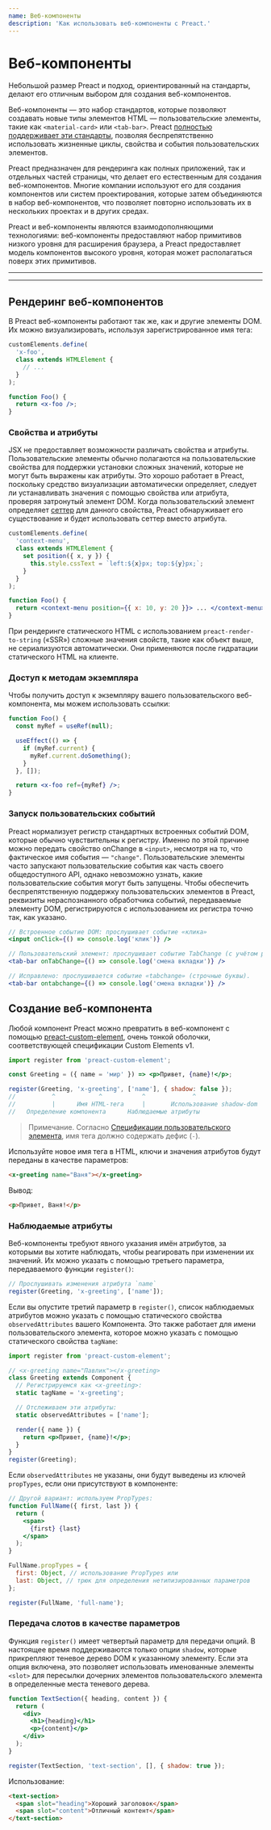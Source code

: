 ```yaml
---
name: Веб-компоненты
description: 'Как использовать веб-компоненты с Preact.'
---
```


# Веб-компоненты

Небольшой размер Preact и подход, ориентированный на стандарты, делают его отличным выбором для создания веб-компонентов.

Веб-компоненты — это набор стандартов, которые позволяют создавать новые типы элементов HTML — пользовательские элементы, такие как `<material-card>` или `<tab-bar>`.
Preact [полностью поддерживает эти стандарты](https://custom-elements-everywhere.com/#preact), позволяя беспрепятственно использовать жизненные циклы, свойства и события пользовательских элементов.

Preact предназначен для рендеринга как полных приложений, так и отдельных частей страницы, что делает его естественным для создания веб-компонентов. Многие компании используют его для создания компонентов или систем проектирования, которые затем объединяются в набор веб-компонентов, что позволяет повторно использовать их в нескольких проектах и ​​в других средах.

Preact и веб-компоненты являются взаимодополняющими технологиями: веб-компоненты предоставляют набор примитивов низкого уровня для расширения браузера, а Preact предоставляет модель компонентов высокого уровня, которая может располагаться поверх этих примитивов.

---

<div><toc></toc></div>

---

## Рендеринг веб-компонентов

В Preact веб-компоненты работают так же, как и другие элементы DOM. Их можно визуализировать, используя зарегистрированное имя тега:

```jsx
customElements.define(
  'x-foo',
  class extends HTMLElement {
    // ...
  }
);

function Foo() {
  return <x-foo />;
}
```

### Свойства и атрибуты

JSX не предоставляет возможности различать свойства и атрибуты. Пользовательские элементы обычно полагаются на пользовательские свойства для поддержки установки сложных значений, которые не могут быть выражены как атрибуты. Это хорошо работает в Preact, поскольку средство визуализации автоматически определяет, следует ли устанавливать значения с помощью свойства или атрибута, проверяя затронутый элемент DOM. Когда пользовательский элемент определяет [сеттер](https://developer.mozilla.org/ru/docs/Web/JavaScript/Reference/Functions/set) для данного свойства, Preact обнаруживает его существование и будет использовать сеттер вместо атрибута.

```jsx
customElements.define(
  'context-menu',
  class extends HTMLElement {
    set position({ x, y }) {
      this.style.cssText = `left:${x}px; top:${y}px;`;
    }
  }
);

function Foo() {
  return <context-menu position={{ x: 10, y: 20 }}> ... </context-menu>;
}
```

При рендеринге статического HTML с использованием `preact-render-to-string` («SSR») сложные значения свойств, такие как объект выше, не сериализуются автоматически. Они применяются после гидратации статического HTML на клиенте.

### Доступ к методам экземпляра

Чтобы получить доступ к экземпляру вашего пользовательского веб-компонента, мы можем использовать ссылки:

```jsx
function Foo() {
  const myRef = useRef(null);

  useEffect(() => {
    if (myRef.current) {
      myRef.current.doSomething();
    }
  }, []);

  return <x-foo ref={myRef} />;
}
```

### Запуск пользовательских событий

Preact нормализует регистр стандартных встроенных событий DOM, которые обычно чувствительны к регистру. Именно по этой причине можно передать свойство onChange в `<input>`, несмотря на то, что фактическое имя события — `"change"`. Пользовательские элементы часто запускают пользовательские события как часть своего общедоступного API, однако невозможно узнать, какие пользовательские события могут быть запущены. Чтобы обеспечить беспрепятственную поддержку пользовательских элементов в Preact, реквизиты нераспознанного обработчика событий, передаваемые элементу DOM, регистрируются с использованием их регистра точно так, как указано.

```jsx
// Встроенное событие DOM: прослушивает событие «клика»
<input onClick={() => console.log('клик')} />

// Пользовательский элемент: прослушивает событие TabChange (с учётом регистра!)
<tab-bar onTabChange={() => console.log('смена вкладки')} />

// Исправлено: прослушивается событие «tabchange» (строчные буквы).
<tab-bar ontabchange={() => console.log('смена вкладки')} />
```

## Создание веб-компонента

Любой компонент Preact можно превратить в веб-компонент с помощью [preact-custom-element](https://github.com/preactjs/preact-custom-element), очень тонкой оболочки, соответствующей спецификации Custom Elements v1.

```jsx
import register from 'preact-custom-element';

const Greeting = ({ name = 'мир' }) => <p>Привет, {name}!</p>;

register(Greeting, 'x-greeting', ['name'], { shadow: false });
//          ^            ^           ^             ^
//          |      Имя HTML-тега     |       Использование shadow-dom
//   Определение компонента      Наблюдаемые атрибуты
```

> Примечание. Согласно [Спецификации пользовательского элемента](https://html.spec.whatwg.org/multipage/custom-elements.html#prod-potentialcustomelementname), имя тега должно содержать дефис (`-`).

Используйте новое имя тега в HTML, ключи и значения атрибутов будут переданы в качестве параметров:

```html
<x-greeting name="Ваня"></x-greeting>
```

Вывод:

```html
<p>Привет, Ваня!</p>
```

### Наблюдаемые атрибуты

Веб-компоненты требуют явного указания имён атрибутов, за которыми вы хотите наблюдать, чтобы реагировать при изменении их значений. Их можно указать с помощью третьего параметра, передаваемого функции `register()`:

```jsx
// Прослушивать изменения атрибута `name`
register(Greeting, 'x-greeting', ['name']);
```

Если вы опустите третий параметр в `register()`, список наблюдаемых атрибутов можно указать с помощью статического свойства `observedAttributes` вашего Компонента. Это также работает для имени пользовательского элемента, которое можно указать с помощью статического свойства `tagName`:

```jsx
import register from 'preact-custom-element';

// <x-greeting name="Павлик"></x-greeting>
class Greeting extends Component {
  // Регистрируемся как <x-greeting>:
  static tagName = 'x-greeting';

  // Отслеживаем эти атрибуты:
  static observedAttributes = ['name'];

  render({ name }) {
    return <p>Привет, {name}!</p>;
  }
}
register(Greeting);
```

Если `observedAttributes` не указаны, они будут выведены из ключей `propTypes`, если они присутствуют в компоненте:

```jsx
// Другой вариант: используем PropTypes:
function FullName({ first, last }) {
  return (
    <span>
      {first} {last}
    </span>
  );
}

FullName.propTypes = {
  first: Object, // использование PropTypes или
  last: Object, // трюк для определения нетипизированных параметров
};

register(FullName, 'full-name');
```

### Передача слотов в качестве параметров

Функция `register()` имеет четвертый параметр для передачи опций. В настоящее время поддерживаются только опции `shadow`, которые прикрепляют теневое дерево DOM к указанному элементу. Если эта опция включена, это позволяет использовать именованные элементы `<slot>` для пересылки дочерних элементов пользовательского элемента в определенные места теневого дерева.

```jsx
function TextSection({ heading, content }) {
  return (
    <div>
      <h1>{heading}</h1>
      <p>{content}</p>
    </div>
  );
}

register(TextSection, 'text-section', [], { shadow: true });
```

Использование:

```html
<text-section>
  <span slot="heading">Хороший заголовок</span>
  <span slot="content">Отличный контент</span>
</text-section>
```
